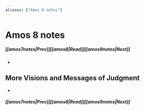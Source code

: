 ```yaml
---
aliases: ["Amos 8 notes"]
---
```

# Amos 8 notes
##### <span class=arrow-left></span>[[amos7notes|Prev]]<span class=navigation-separator></span>[[amos8|Read]]<span class=navigation-separator></span>[[amos9notes|Next]]<span class=arrow-right></span>
- 
## More Visions and Messages of Judgment
- 
##### <span class=arrow-left></span>[[amos7notes|Prev]]<span class=navigation-separator></span>[[amos8|Read]]<span class=navigation-separator></span>[[amos9notes|Next]]<span class=arrow-right></span>